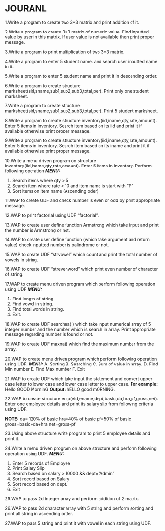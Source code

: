 # JOURANL
1.Write a program to create two 3*3 matrix and print addition of it.

2.Write a program to create 3*3 matrix of numeric value. Find inputted value by user in this  matrix. If user value is not available then print proper message.
 
3.Write a program to print multiplication of two 3*3 matrix.

4.Write a program to enter 5 student name. and search user inputted name in it.

5.Write a program to enter 5 student name and print it in descending order.

6.Write a program to create structure marksheet(sid,sname,sub1,sub2,sub3,total,per). Print only  one student marksheet.
 
7.Write a program to create structure marksheet(sid,sname,sub1,sub2,sub3,total,per). Print 5 student marksheet.
  
8.Write a program to create structure inventory(iid,iname,qty,rate,amount). Enter 5 items in inventory. Search item based on its iid and print it if available otherwise print     proper message.
  
9.Write a program to create structure inventory(iid,iname,qty,rate,amount). Enter 5 items in  inventory. Search item based on its iname and print it if available otherwise print   proper  message.

10.Write a menu driven program on structure inventory(iid,iname,qty,rate,amount). Enter 5 items in inventory. Perform following operation
   _**MENU:**_
   1. Search items where qty &gt; 5
   2. Search item where rate &lt; 10 and item name is start with “P”
   3. Sort items on item name (Ascending oder)

11.WAP to create UDF and check number is even or odd by print appropriate message.

12.WAP to print factorial using UDF “factorial”.

13.WAP to create user define function Armstrong which take input and print the number is  Armstrong or not.

14.WAP to create user define function (which take argument and return value) check inputted number is palindrome or not. 

15.WAP to create UDF “strvowel” which count and print the total number of vowels in string.

16.WAP to create UDF “strevenword” which print even number of character of string.

17.WAP to create menu driven program which perform following operation using UDF
  _**MENU:**_
  1. Find length of string
  2. Find vowel in string.
  3. Find total words in string.
  4. Exit.

18.WAP to create UDF searchna( ) which take input numerical array of 5 integer number and the number which is search in array. Print appropriate message regarding number is       found or not.

19.WAP to create UDF maxna() which find the maximum number from the array.

20.WAP to create menu driven program which perform following operation using UDF.
   _**MENU:**_
   A. Sorting
   B. Searching
   C. Sum of value in array.
   D. Find Min number
   E. Find Max number
   F. Exit
   
 21.WAP to create UDF which take input the statement and convert upper case letter to lower case and lower case letter to upper case.
    **For example:** Hello GOOD MorninG
    **Output:** hELLO good mORNING.
    
 22.WAP to create structure emp(eid,ename,dept,basic,da,hra,pf,gross,net). Enter one employee details and print its salary slip from following criteria using UDF.

   **NOTE:**
   da= 120% of basic
   hra=40% of basic
   pf=50% of basic
   gross=basic+da+hra
   net=gross-pf
   
 23.Using above structure write program to print 5 employee details and print it.
 
 24.Write a menu driven program on above structure and perform following operation using UDF.
 _**MENU:**_
   1. Enter 5 records of Employee
   2. Print Salary Slip
   3. Search based on salary &gt; 10000 &amp;&amp; dept=”Admin”
   4. Sort record based on Salary
   5. Sort record based on dept.
   6. Exit

 25.WAP to pass 2d integer array and perform addition of 2 matrix.

 26.WAP to pass 2d character array with 5 string and perform sorting and print all string in ascending order.
 
 27.WAP to pass 5 string and print it with vowel in each string using UDF.
